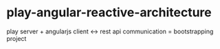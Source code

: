 # play-angular-reactive-architecture
play server + angularjs client &lt;-> rest api communication = bootstrapping project
